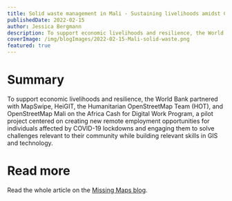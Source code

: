 ```yaml
---
title: Solid waste management in Mali - Sustaining livelihoods amidst COVID-19 shutdowns.
publishedDate: 2022-02-15
author: Jessica Bergmann
description: To support economic livelihoods and resilience, the World Bank partnered with MapSwipe to identify solid waste in Bamako, Mali.
coverImage: /img/blogImages/2022-02-15-Mali-solid-waste.png
featured: true
---
```


# Summary
To support economic livelihoods and resilience, the World Bank partnered with MapSwipe, HeiGIT, the Humanitarian OpenStreetMap Team (HOT), and OpenStreetMap Mali on the Africa Cash for Digital Work Program, a pilot project centered on creating new remote employment opportunities for individuals affected by COVID-19 lockdowns and engaging them to solve challenges relevant to their community while building relevant skills in GIS and technology.


# Read more
Read the whole article on the [Missing Maps blog](https://www.missingmaps.org/blog/2022/02/15/MapSwipe-WB/).